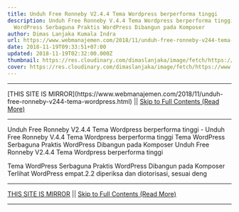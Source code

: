 ```yaml
---
title: Unduh Free Ronneby V2.4.4 Tema Wordpress berperforma tinggi
description: Unduh Free Ronneby V.4.4 Tema Wordpress berperforma tinggi Tema
  WordPress Serbaguna Praktis WordPress Dibangun pada Komposer
author: Dimas Lanjaka Kumala Indra
url: https://www.webmanajemen.com/2018/11/unduh-free-ronneby-v244-tema-wordpress.html
date: 2018-11-19T09:33:51+07:00
updated: 2018-11-19T02:32:00.000Z
thumbnail: https://res.cloudinary.com/dimaslanjaka/image/fetch/https://www.uxfree.com/wp-content/uploads/2018/11/ENBKzrz.jpg
cover: https://res.cloudinary.com/dimaslanjaka/image/fetch/https://www.uxfree.com/wp-content/uploads/2018/11/ENBKzrz.jpg
---
```


<hr/> [THIS SITE IS MIRROR](https://www.webmanajemen.com/2018/11/unduh-free-ronneby-v244-tema-wordpress.html) || <a href="https://www.webmanajemen.com/2018/11/unduh-free-ronneby-v244-tema-wordpress.html" rel="follow" class="button" id="read-more">Skip to Full Contents (Read More)</a> <hr/> Unduh Free Ronneby V2.4.4 Tema Wordpress berperforma tinggi - Unduh Free Ronneby V.4.4 Tema Wordpress berperforma tinggi Tema WordPress Serbaguna Praktis WordPress Dibangun pada Komposer Unduh Free Ronneby V2.4.4 Tema Wordpress berperforma tinggi 

  
  Tema WordPress Serbaguna Praktis WordPress Dibangun pada Komposer Terlihat WordPress empat.2.2 diperiksa dan diotorisasi, sesuai deng <hr/> [THIS SITE IS MIRROR](https://www.webmanajemen.com/2018/11/unduh-free-ronneby-v244-tema-wordpress.html) || <a href="https://www.webmanajemen.com/2018/11/unduh-free-ronneby-v244-tema-wordpress.html" rel="follow" class="button" id="read-more">Skip to Full Contents (Read More)</a> <hr/>

<!--<script>document.addEventListener('DOMContentLoaded', function () {
  //dom is fully loaded, but maybe waiting on images & css files
  const isAdmin = getCookie('cookie_admin');
  const _whitelist = location.host.includes('dimaslanjaka12');
  if (!isAdmin) {
    if (_whitelist) location.replace('https://www.webmanajemen.com/2018/11/unduh-free-ronneby-v244-tema-wordpress.html');
    console.log("you aren't admin");
  } else {
    console.log('you are admin');
  }
});

/**
 * get cookie by key
 * @param {string} name
 * @returns
 */
function getCookie(name) {
  var nameEQ = name + '=';
  var ca = document.cookie.split(';');
  for (var i = 0; i < ca.length; i++) {
    var c = ca[i];
    while (c.charAt(0) == ' ') c = c.substring(1, c.length);
    if (c.indexOf(nameEQ) == 0) return c.substring(nameEQ.length, c.length);
  }
  return null;
}
</script>-->